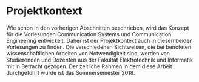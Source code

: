 # Projektkontext

Wie schon in den vorherigen Abschnitten beschrieben, wird das Konzept für die Vorlesungen Communication Systems und Communication Engineering entwickelt. Daher ist der Projektkontext auch in diesen beiden Vorlesungen zu finden. Die verschiedenen Sichtweisen, die bei benoteten wissenschaftlichen Arbeiten von Notwendigkeit sind, werden von Studierenden und Dozenten aus der Fakultät Elektrotechnik und Informatik mit in Betracht gezogen. Der zeitliche Rahmen in dem diese Arbeit durchgeführt wurde ist das Sommersemester 2018.
